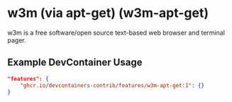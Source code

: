 
# w3m (via apt-get) (w3m-apt-get)

w3m is a free software/open source text-based web browser and terminal pager.

## Example DevContainer Usage

```json
"features": {
    "ghcr.io/devcontainers-contrib/features/w3m-apt-get:1": {}
}
```



